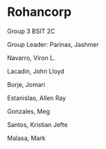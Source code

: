 # Rohancorp

Group 3 BSIT 2C

Group Leader: Parinas, Jashmer

Navarro, Viron L.

Lacadin, John Lloyd

Borje, Jomari

Estanislao, Allen Ray

Gonzales, Meg

Santos, Kristian Jefte

Malasa, Mark

